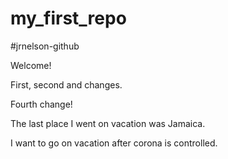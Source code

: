 # my_first_repo
#jrnelson-github

Welcome!

First, second and changes.

Fourth change!

The last place I went on vacation was Jamaica.

I want to go on vacation after corona is controlled.

